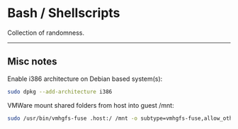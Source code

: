 # Bash / Shellscripts  
Collection of randomness.  

---

## Misc notes  
Enable i386 architecture on Debian based system(s):  
```bash
sudo dpkg --add-architecture i386  
```

VMWare mount shared folders from host into guest /mnt:  
```bash
sudo /usr/bin/vmhgfs-fuse .host:/ /mnt -o subtype=vmhgfs-fuse,allow_other  
```
